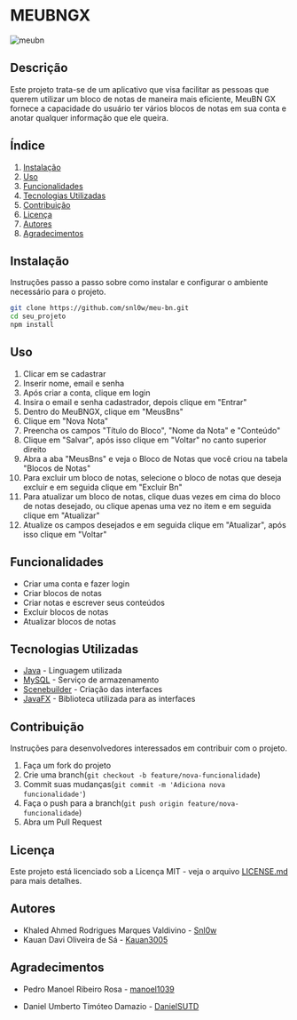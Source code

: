 # MEUBNGX
![meubn](https://github.com/snl0w/meu-bn/assets/142117264/6aafc111-270d-4e5e-a8e4-4adedce81d8b)
## Descrição
Este projeto trata-se de um aplicativo que visa facilitar as pessoas que querem utilizar um bloco de notas de maneira mais eficiente, MeuBN GX fornece a capacidade do usuário ter vários blocos de notas em sua conta e anotar qualquer informação que ele queira.

## Índice
1. [Instalação](#instalação)
2. [Uso](#uso)
3. [Funcionalidades](#funcionalidades)
4. [Tecnologias Utilizadas](#tecnologias-utilizadas)
5. [Contribuição](#contribuição)
6. [Licença](#licença)
7. [Autores](#autores)
8. [Agradecimentos](#agradecimentos)

## Instalação
Instruções passo a passo sobre como instalar e configurar o ambiente necessário para o projeto.

```bash
git clone https://github.com/snl0w/meu-bn.git
cd seu_projeto
npm install

````

## Uso
1. Clicar em se cadastrar
2. Inserir nome, email e senha
3. Após criar a conta, clique em login
4. Insira o email e senha cadastrador, depois clique em "Entrar"
5. Dentro do MeuBNGX, clique em "MeusBns"
6. Clique em "Nova Nota"
7. Preencha os campos "Título do Bloco", "Nome da Nota" e "Conteúdo"
8. Clique em "Salvar", após isso clique em "Voltar" no canto superior direito
9. Abra a aba "MeusBns" e veja o Bloco de Notas que você criou na tabela "Blocos de Notas"
10. Para excluir um bloco de notas, selecione o bloco de notas que deseja excluir e em seguida clique em "Excluir Bn"
11. Para atualizar um bloco de notas, clique duas vezes em cima do bloco de notas desejado, ou clique apenas uma vez no item e em seguida clique em "Atualizar"
12. Atualize os campos desejados e em seguida clique em "Atualizar", após isso clique em "Voltar"


## Funcionalidades
- Criar uma conta e fazer login
- Criar blocos de notas
- Criar notas e escrever seus conteúdos
- Excluir blocos de notas
- Atualizar blocos de notas

## Tecnologias Utilizadas
- [Java](https://docs.oracle.com/en/java/) - Linguagem utilizada
- [MySQL](https://dev.mysql.com/doc/) - Serviço de armazenamento
- [Scenebuilder](https://gluonhq.com/products/scene-builder/) - Criação das interfaces
- [JavaFX](https://openjfx.io/) - Biblioteca utilizada para as interfaces

## Contribuição
Instruções para desenvolvedores interessados em contribuir com o projeto.
1. Faça um fork do projeto
2. Crie uma branch(`git checkout -b feature/nova-funcionalidade`)
3. Commit suas mudanças(`git commit -m 'Adiciona nova funcionalidade'`)
4. Faça o push para a branch(`git push origin feature/nova-funcionalidade`)
5. Abra um Pull Request

## Licença
Este projeto está licenciado sob a Licença MIT - veja o arquivo [LICENSE.md](LICENSE.txt) para mais detalhes.

## Autores
- Khaled Ahmed Rodrigues Marques Valdivino - [Snl0w](https://github.com/snl0w)
- Kauan Davi Oliveira de Sá - [Kauan3005](https://github.com/Kauan3005)

## Agradecimentos
- Pedro Manoel Ribeiro Rosa - [manoel1039](https://github.com/manoel1039)
  
- Daniel Umberto Timóteo Damazio - [DanielSUTD](https://github.com/DanielSUTD)
